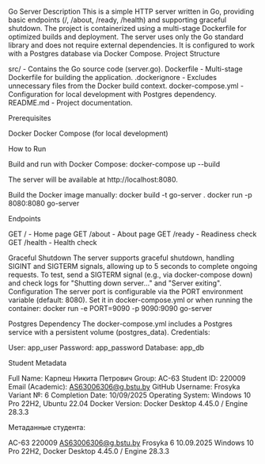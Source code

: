 Go Server
Description
This is a simple HTTP server written in Go, providing basic endpoints (/, /about, /ready, /health) and supporting graceful shutdown. The project is containerized using a multi-stage Dockerfile for optimized builds and deployment. The server uses only the Go standard library and does not require external dependencies. It is configured to work with a Postgres database via Docker Compose.
Project Structure

src/ - Contains the Go source code (server.go).
Dockerfile - Multi-stage Dockerfile for building the application.
.dockerignore - Excludes unnecessary files from the Docker build context.
docker-compose.yml - Configuration for local development with Postgres dependency.
README.md - Project documentation.

Prerequisites

Docker
Docker Compose (for local development)

How to Run

Build and run with Docker Compose:
docker-compose up --build

The server will be available at http://localhost:8080.

Build the Docker image manually:
docker build -t go-server .
docker run -p 8080:8080 go-server



Endpoints

GET / - Home page
GET /about - About page
GET /ready - Readiness check
GET /health - Health check

Graceful Shutdown
The server supports graceful shutdown, handling SIGINT and SIGTERM signals, allowing up to 5 seconds to complete ongoing requests. To test, send a SIGTERM signal (e.g., via docker-compose down) and check logs for "Shutting down server..." and "Server exiting".
Configuration
The server port is configurable via the PORT environment variable (default: 8080). Set it in docker-compose.yml or when running the container:
docker run -e PORT=9090 -p 9090:9090 go-server

Postgres Dependency
The docker-compose.yml includes a Postgres service with a persistent volume (postgres_data). Credentials:

User: app_user
Password: app_password
Database: app_db

Student Metadata

Full Name: Карпеш Никита Петрович
Group: АС-63
Student ID: 220009
Email (Academic): AS63006306@g.bstu.by
GitHub Username: Frosyka
Variant №: 6
Completion Date: 10/09/2025
Operating System: Windows 10 Pro 22H2, Ubuntu 22.04
Docker Version: Docker Desktop 4.45.0 / Engine 28.3.3


Метаданные студента:

АС-63
220009
AS63006306@g.bstu.by
Frosyka
6
10.09.2025
Windows 10 Pro 22H2, Docker Desktop 4.45.0 / Engine 28.3.3